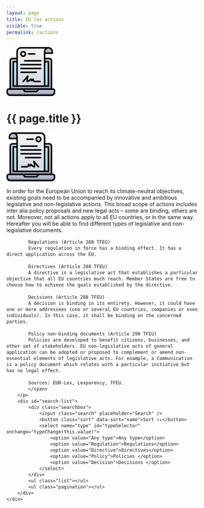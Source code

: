 ```yaml
---
layout: page
title: EU lex actions
visible: true
permalink: /actions
---
```


<script src="//cdnjs.cloudflare.com/ajax/libs/list.js/1.5.0/list.min.js"></script>

<div>
	<div class="centered-title">
		<img src="/assets/icons/DrawKit-SaaS/Color/Digital Agreement.svg">
		<h1>{{ page.title }}</h1>
		<img src="/assets/icons/DrawKit-SaaS/Color/Digital Agreement.svg" style="transform: scaleX(-1);">
	</div>
	<div class="flex-container">
		<p>
			<span class="temp">
			In order for the European Union to reach its climate-neutral objectives, existing goals need to be accompanied by innovative and ambitious legislative and non-legislative actions. This broad scope of actions includes inter alia policy proposals and new legal acts – some are binding, others are not. Moreover, not all actions apply to all EU countries, or in the same way. Hereafter you will be able to find different types of legislative and non-legislative documents.

			Regulations (Article 288 TFEU)
			Every regulation in force has a binding effect. It has a direct application across the EU.

			Directives (Article 288 TFEU)
			A directive is a legislative act that establishes a particular objective that all EU countries much reach. Member States are free to choose how to achieve the goals established by the directive.

			Decisions (Article 288 TFEU)
			A decision is binding in its entirety. However, it could have one or more addressees (one or several EU countries, companies or even individuals). In this case, it shall be binding on the concerned parties.

			Policy non-binding documents (Article 290 TFEU)
			Policies are developed to benefit citizens, businesses, and other set of stakeholders. EU non-legislative acts of general application can be adopted or proposed to complement or amend non-essential elements of legislative acts. For example, a Communication is a policy document which relates with a particular initiative but has no legal effect.

			Sources: EUR-Lex, Lexparency, TFEU.
			</span>
		</p>
		<div id="search-list">
			<div class="searchbox">
				<input class="search" placeholder="Search" />
				<button class="sort" data-sort="name">Sort ↑↓</button>
				<select name="type" id="typeSelector" onchange="typeChange(this.value)">
					<option value="Any type">Any type</option>
					<option value="Regulation">Regulations</option>
					<option value="Directive">Directives</option>
					<option value="Policy">Policies </option>
					<option value="Decision">Decisions </option>
				</select>
			</div>
			<ul class="list"></ul>
			<ul class="pagination"></ul>
		</div>
	</div>

</div>


<script>
	var options = {
		valueNames: ["name", "tags", { name: "link", attr: "href" }],
		item: '<li><a class="link"><h3 class="name"></h3><p class="tags"></p></li>',
		page: 15,
		pagination: true
	};

	// Production (Paula)
	var vals1 = [{
		name: "Regulation (EC) No 66/2010 EU Ecolabel",
		tags: ["efficient production", "sustainable agriculture", "Ecolabel"],
		type: "Regulation",
		link: "https://eur-lex.europa.eu/eli/reg/2010/66/2017-11-14"
	}, {
		name: "Council Regulation (EC) No 834/2007 on organic production and labelling of organic products and repealing Regulation (EEC) No 2092/91",
		tags: ["organic production", "sustainable agriculture", "organic farming", "processed food"],
		type: "Regulation",
		link: "http://data.europa.eu/eli/reg/2007/834/2013-07-01"
	}, {
		name: "Commission Regulation (EC) No 889/2008 laying down detailed rules for the implementation of Council Regulation (EC) No 834/2007",
		tags: ["organic production", "commission regulation", "organic farming"],
		type: "Regulation",
		link: "http://data.europa.eu/eli/reg/2008/889/2020-01-07"
	}, {
		name: "Commission Implementing Regulation (EU) 2020/464 laying down certain rules for the application of Regulation (EU) 2018/848",
		tags: ["retroactive recognition", "agricultural conversion", "farm conversion", "organic production", "organic farming"],
		type: "Regulation",
		link: "http://data.europa.eu/eli/reg_impl/2020/464/oj"
	}, {
		name: "Regulation (EU) No 1303/2013",
		tags: ["European Regional Development Fund", "European Social Fund", "Cohesion Fund", "EAFDR", "European Maritime and Fisheries Fund", "sustainable agriculture", "rural development"],
		type: "Regulation",
		link: "http://data.europa.eu/eli/reg/2013/1303/2020-07-18"
	}, {
		name: "Regulation (EU) No 1305/2013",
		tags: ["EAFDR", "rural development"],
		type: "Regulation",
		link: "http://data.europa.eu/eli/reg/2013/1305/2020-06-26"
	}, {
		name: "Commission Delegated Regulation (EU) No 807/2014",
		tags: ["EAFDR", "young farmers", "farm development", "agri-environment-climate", "funding"],
		type: "Regulation",
		link: "http://data.europa.eu/eli/reg_del/2014/807/2018-01-01"
	}, {
		name: "General Union Environment Action Programme 'Living well, within the limits of our planet'",
		tags: ["european parliament", "EAP", "sustainable production", "resource-efficience"],
		type: "Decision",
		link: "https://eur-lex.europa.eu/legal-content/EN/TXT/?uri=CELEX:32013D1386"
	}];

	// Packaging (Borja)
	var vals2 = [{
		name: "Directive (EU) 2015/2302 On package travel and linked travel arrangements",
		tags: ["package", "travel", "packaging"],
		type: "Directive",
		link: "https://lexparency.org/eu/32015L2302/"
	}, {
		name: "Commission Implementing Directive 2014/96/EU on the requirements for the labelling, sealing and packaging of fruit plant propagating material and fruit plants intended for fruit production, falling within the scope of Council Directive 2008/90/EC",
		tags: ["requirements", "labelling", "sealing", "packaging"],
		type: "Directive",
		link: "https://lexparency.org/eu/32014L0096/"
	}, {
		name: "Commission Implementing Decision (EU) 2020/1073 Granting a derogation requested by the Netherlands pursuant to Council Directive 91/676/EEC concerning the protection of waters against pollution caused by nitrates from agricultural sources",
		tags: ["water", "pollution", "processing", "nitrates"],
		type: "Decision",
		link: "https://lexparency.org/eu/32020D1073/"
	}, {
		name: "Commission Regulation (EU) 2019/759 laying down transitional measures for the application of public health requirements of imports of food containing both products of plant origin and processed products of animal origin (composite products)",
		tags: ["public health", "processing", "imports", "agriculture"],
		type: "Regulation",
		link: "https://lexparency.org/eu/32019R0759/"
	}];


	// Waste (Andrea)
	var vals3 = [{
		name: "Communication from the Commission to the European Parliament, the European Council, the Council, the European Economic and Social Committeee and the Committee of the Regions. The European Green Deal. COM/2019/640 final",
		tags: ["European Green Deal", "climate change", "natural capital", "green economy"],
		type: "Policy",
		link: "https://eur-lex.europa.eu/legal-content/EN/TXT/?uri=CELEX:52019DC0640"
	}, {
		name: "Regulation (EC) No 2150/2002 of the European Parliament and of the Council of 25 November 2002",
		tags: ["waste", "statistics", "recovery", "disposal", "data collection"],
		type: "Regulation",
		link: "https://eur-lex.europa.eu/legal-content/en/ALL/?uri=CELEX:32002R2150"
	}, {
		name: "Commission Regulation (EU) No 849/2010 of 27 September 2010 amending Regulation (EC) No 2150/2002 of the European Parliament and of the Council on waste statistics",
		tags: ["waste", "statistics", "recovery", "disposal", "data collection"],
		type: "Regulation",
		link: "https://eur-lex.europa.eu/legal-content/EN/TXT/?uri=celex:32010R0849"
	}, {
		name: "Directive 2008/98/EC of the European Parliament and of the Council of 19 November 2008 on waste and repealing certain Directives",
		tags: ["waste", "recycling", "public health", "pollution", "environmental protection"],
		type: "Directive",
		link: "https://eur-lex.europa.eu/legal-content/EN/TXT/?uri=CELEX:02008L0098-20180705"
	}, {
		name: "Regulation (EC) No 1013/2006 of the European Parliament and of the Council of 14 June 2006 on shipments of waste",
		tags: ["intra-EU trade", "hazardous waste", "export of waste", "environmental protection", "administrative formalities", "waste management"],
		type: "Regulation",
		link: "https://eur-lex.europa.eu/legal-content/EN/TXT/?uri=CELEX:32006R1013"
	}, {
		name: "Commission Decision (EU) No 2014/955/EU of 18 December 2014 amending Decision 2000/532/EC on the list of waste pursuant to Directive 2008/98/EC of the European Parliament and of the Council",
		tags: ["classification", "dangerous substance", "waste management", "technical specification", "hazardous waste"],
		type: "Decision",
		link: "https://eur-lex.europa.eu/legal-content/EN/TXT/?uri=CELEX:32014D0955"
	}, {
		name: "Commission Regulation (EU) No 1357/2014 of 18 December 2014 replacing Annex III to Directive 2008/98/EC of the European Parliament and of the Council on waste and repealing certain Directives",
		tags: ["hazardous waste", "chemical product", "classification", "dangerous substance"],
		type: "Regulation",
		link: "https://eur-lex.europa.eu/legal-content/EN/TXT/?uri=CELEX:32014R1357"
	}, {
		name: "Waste Prevention - Handbook: Guidelines on waste prevention programmes",
		tags: ["waste prevention", "guidance", "strategies", "initiatives", "setting priorities"],
		type: "Policy",
		link: "https://ec.europa.eu/environment/waste/prevention/pdf/Waste%20prevention%20guidelines.pdf"
	}, {
		name: "Communication from the Commission to the European Parliament, the Council, the European Economic and Social Committee and the Committee of the Regions. A new Circular Economy Action Plan for a cleaner and more competitive Europe. COM/2020/98 final",
		tags: ["circular economy", "sustainable products", "production", "packaging", "plastics", "food", "water", "nutrients", "waste prevention", "innovation"],
		type: "Policy",
		link: "https://eur-lex.europa.eu/legal-content/EN/TXT/?qid=1583933814386&uri=COM:2020:98:FIN"
	}, {
		name: "European Parliament and Council Directive 94/62/EC of 20 December 1994 on packaging and packaging waste",
		tags: ["waste recycling", "packaging", "pollution", "prevention", "environmental protection", "heavy metal", "waste prevention"],
		type: "Directive",
		link: "https://eur-lex.europa.eu/legal-content/EN/TXT/?uri=CELEX:01994L0062-20180704"
	}, {
		name: "Council Directive of 12 June 1986 on the protection of the environment, and in particular of the soil, when sewage sludge is used in agriculture (86/278/EEC)",
		tags: ["approximation of laws", "environmental protection", "soil conditioning", "pollution", "agriculture", "soil protection", "sewage sludge"],
		type: "Directives",
		link: "https://eur-lex.europa.eu/eli/dir/1986/278/2018-07-04"
	}, {
		name: "Communication from the Commission to the European Parliament, the Council, the European Economic and Social Committee and the Committee of the Regions. A European Strategy for Plastics in a Circular Economy",
		tags: ["plastic", "packaging", "circular economy", "strategy", "environmental protection", "waste generation"],
		type: "Policy",
		link: "https://eur-lex.europa.eu/legal-content/EN/TXT/?qid=1516265440535&uri=COM:2018:28:FIN"
	}, {
		name: "Commission notice on technical guidance on the classification of waste (2018/C 124/01)",
		tags: ["technical guidance", "classification", "waste", "hazardous waste", "non-hazardous waste"],
		type: "Policy",
		link: "https://eur-lex.europa.eu/legal-content/EN/TXT/?uri=uriserv:OJ.C_.2018.124.01.0001.01.ENG&toc=OJ:C:2018:124:TOC"
	}];

	// Transport (Cristina)
	var vals4 = [{
		name: "Communication from the Commission to the Council, the European Parliament, the European Economic and Social Committee and the Committee of the Regions - Mid-term review of the Programme for the promotion of short sea shipping (COM(2003) 155 final)",
		tags: ["communication", "transport", "sea shipping", "short"],
		type: "Policy",
		link: "https://eur-lex.europa.eu/legal-content/EN/TXT/?uri=CELEX:52006DC0380"
	}, {
		name: "Proposal for a Regulation of the European Parliament and of the Council establishing the second "Marco Polo" programme for the granting of Community financial assistance to improve the environmental performance of the freight transport system ("Marco Polo II")(COM/2004/0478 final - COD 2004/0157)",
		tags: ["proposal", "transport", "funding", "marco polo", "freight transport"],
		type: "Policy",
		link: "https://eur-lex.europa.eu/legal-content/EN/TXT/?uri=CELEX:52004PC0478"
	}, {
		name: "Communication from the commission to the European Parliament, the council, the European Economic and Social Committee and the Committee of the regions Towards quality inland waterway transport NAIADES II (COM/2013/0623 final)",
		tags: ["communication", "transport", "inland waterway transport"],
		type: "Policy",
		link: "https://eur-lex.europa.eu/legal-content/EN/TXT/?uri=CELEX:52013DC0623&qid=1599669806396"
	}, {
		name: "Proposal for a COUNCIL DIRECTIVE amending Directive 1999/62/EC on the charging of heavy goods vehicles for the use of certain infrastructures, as regards certain provisions on vehicle taxation COM/2017/0276 final - 2017/0115 (CNS)",
		tags: ["proposal", "transport", "vehicle taxation"],
		type: "Policy",
		link: "https://eur-lex.europa.eu/legal-content/EN/TXT/?uri=CELEX%3A52017PC0276"
	}, {
		name: "Directive 1999/62/EC of the European Parliament and of the Council of 17 June 1999 on the charging of heavy goods vehicles for the use of certain infrastructures",
		tags: ["1999/62", "heavy goods vehicles", "inland waterway transport"],
		type: "Directive",
		link: "https://eur-lex.europa.eu/legal-content/EN/ALL/?uri=CELEX%3A31999L0062"
	}];

	var values = vals1.concat(vals2).concat(vals3).concat(vals4);
	var legislationsList = new List('search-list', options, values);

	function typeChange(type){
		if(type == "Any type"){
			legislationsList.filter();
		} else{
			legislationsList.filter(function (item) {
				return (item._values.type == type);
			});
		}
	}
</script>

